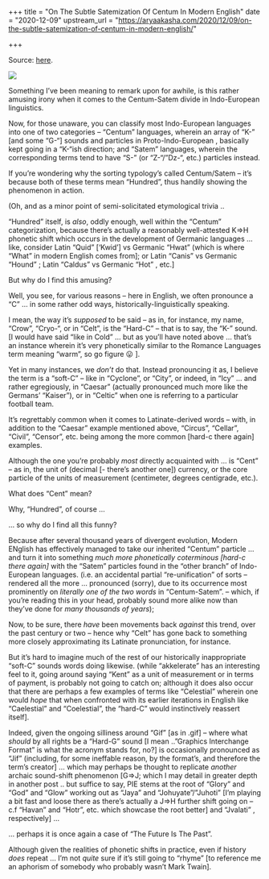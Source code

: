 +++
title = "On The Subtle Satemization Of Centum In Modern English"
date = "2020-12-09"
upstream_url = "https://aryaakasha.com/2020/12/09/on-the-subtle-satemization-of-centum-in-modern-english/"

+++

Source: [here](https://aryaakasha.com/2020/12/09/on-the-subtle-satemization-of-centum-in-modern-english/).

![](https://aryaakasha.files.wordpress.com/2020/12/130475118_772463753365951_8133610582628125660_n.png?w=500)

Something I’ve been meaning to remark upon for awhile, is this rather amusing irony when it comes to the Centum-Satem divide in Indo-European linguistics.

Now, for those unaware, you can classify most Indo-European languages into one of two categories – “Centum” languages, wherein an array of “K-” \[and some “G-“\] sounds and particles in Proto-Indo-European , basically kept going in a “K-“ish direction; and “Satem” languages, wherein the corresponding terms tend to have “S-” (or “Z-“/”Dz-“, etc.) particles instead.

If you’re wondering why the sorting typology’s called Centum/Satem – it’s because both of these terms mean “Hundred”, thus handily showing the phenomenon in action.

(Oh, and as a minor point of semi-solicitated etymological trivia ..

“Hundred” itself, is *also*, oddly enough, well within the “Centum” categorization, because there’s actually a reasonably well-attested K=>H phonetic shift which occurs in the development of Germanic languages … like, consider Latin “Quid” \[‘Kwid’\] vs Germanic “Hwat” (which is where “What” in modern English comes from\]; or Latin “Canis” vs Germanic “Hound” ; Latin “Caldus” vs Germanic “Hot” , etc.\]

But why do I find this amusing?

Well, you see, for various reasons – here in English, we often pronounce a “C” … in some rather odd ways, historically-linguistically speaking.

I mean, the way it’s *supposed* to be said – as in, for instance, my name, “Crow”, “Cryo-“, or in “Celt”, is the “Hard-C” – that is to say, the “K-” sound. \[I would have said “like in Cold” … but as you’ll have noted above … that’s an instance wherein it’s very phonetically similar to the Romance Languages term meaning “warm”, so go figure 😛 \].

Yet in many instances, we *don’t* do that. Instead pronouncing it as, I believe the term is a “soft-C” – like in “Cyclone”, or “City”, or indeed, in “Icy” … and rather egregiously, in “Caesar” (actually pronounced much more like the Germans’ “Kaiser”), or in “Celtic” when one is referring to a particular football team.

It’s regrettably common when it comes to Latinate-derived words – with, in addition to the “Caesar” example mentioned above, “Circus”, “Cellar”, “Civil”, “Censor”, etc. being among the more common \[hard-c there again\] examples.

Although the one you’re probably *most* directly acquainted with … is “Cent” – as in, the unit of (decimal \[- there’s another one\]) currency, or the core particle of the units of measurement (centimeter, degrees centigrade, etc.).

What does “Cent” mean?

Why, “Hundred”, of course …

… so why do I find all this funny?

Because after several thousand years of divergent evolution, Modern ENglish has effectively managed to take our inherited “Centum” particle … and turn it into something *much more phonetically coterminous \[hard-c there again\]* with the “Satem” particles found in the “other branch” of Indo-European languages. (i.e. an accidental partial “re-unification” of sorts – rendered all the more … pronounced (sorry), due to its occurrence most prominently on *literally one of the two words* in “Centum-Satem”. – which, if you’re reading this in your head, probably sound more alike now than they’ve done for *many thousands of years*);

Now, to be sure, there *have* been movements back *against* this trend, over the past century or two – hence why “Celt” has gone back to something more closely approximating its Latinate pronunciation, for instance.

But it’s hard to imagine much of the rest of our historically inappropriate “soft-C” sounds words doing likewise. (while “akkelerate” has an interesting feel to it, going around saying “Kent” as a unit of measurement or in terms of payment, is probably not going to catch on; although it does also occur that there are perhaps a few examples of terms like “Celestial” wherein one would *hope* that when confronted with its earlier iterations in English like “Caelestial” and “Coelestial”, the “hard-C” would instinctively reassert itself\].

Indeed, given the ongoing silliness around “Gif” \[as in .gif\] – where what *should* by all rights be a “Hard-G” sound \[I mean ..”Graphics Interchange Format” is what the acronym stands for, no?\] is occasionally pronounced as “Jif” (including, for some ineffable reason, by the format’s, and therefore the term’s creator\] … which may perhaps be thought to replicate *another* archaic sound-shift phenomenon \[G=>J; which I may detail in greater depth in another post .. but suffice to say, PIE stems at the root of “Glory” and “God” and “Glow” working out as “Jaya” and “Johuyate”/”Juhoti” \[I’m playing a bit fast and loose there as there’s actually a J=>H further shift going on – c.f “Havan” and “Hotr”, etc. which showcase the root better\] and “Jvalati” , respectively\] …

… perhaps it is once again a case of “The Future Is The Past”.

Although given the realities of phonetic shifts in practice, even if history *does* repeat … I’m not *quite* sure if it’s still going to “rhyme” \[to reference me an aphorism of somebody who probably wasn’t Mark Twain\].